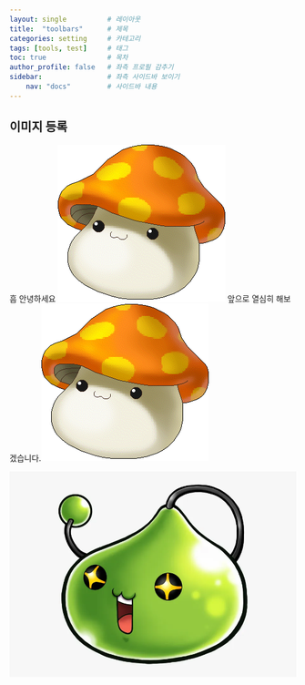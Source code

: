 ```yaml
---
layout: single          # 레이아웃
title:  "toolbars"      # 제목
categories: setting     # 카테고리
tags: [tools, test]     # 태그
toc: true               # 목차
author_profile: false   # 좌측 프로필 감추기
sidebar:                # 좌측 사이드바 보이기
    nav: "docs"         # 사이드바 내용
---
```


## 이미지 등록
흠
안녕하세요
![mushroom](../images/2023-06-07-toolbars/mushroom.gif)
앞으로 열심히 해보겠습니다.![mushroom](../images/2023-06-05-first/mushroom.gif)

![slime.png](../images/2023-06-07-toolbars/2382ce27003420cc719ec743e8737621f8421a79.png)
